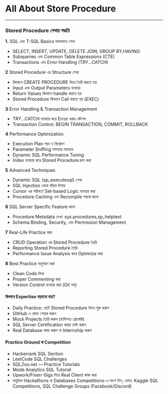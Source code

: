 # All About Store Procedure
-------------------------------
### Stored Procedure শেখার পদ্ধতি

**1**. SQL এবং T-SQL Basics ভালভাবে শেখা
* SELECT, INSERT, UPDATE, DELETE JOIN, GROUP BY,HAVING
* Subqueries এবং Common Table Expressions (CTE)
* Transactions এবং Error Handling (TRY...CATCH)

**2** Stored Procedure এর Structure শেখা
* কিভাবে CREATE PROCEDURE দিয়ে তৈরি করতে হয়
* Input এবং Output Parameters ব্যবহার
* Return Values কিভাবে handle করতে হয়
* Stored Procedure কিভাবে Call করতে হয় (EXEC)

**3** Error Handling & Transaction Management
* TRY...CATCH ব্যবহার করে Error ধরার কৌশল
* Transaction Control: BEGIN TRANSACTION, COMMIT, ROLLBACK

**4** Performance Optimization
* Execution Plan পড়া ও বিশ্লেষণ
* Parameter Sniffing সমস্যার সমাধান
* Dynamic SQL Performance Tuning
* Index ব্যবহার করে Stored Procedure দ্রুত করা

**5** Advanced Techniques
* Dynamic SQL (sp_executesql) শেখা
* SQL Injection থেকে বাঁচার উপায়
* Cursor এর পরিবর্তে Set-based Logic ব্যবহার করা
* Procedure Caching এবং Recompile সম্বন্ধে জানা

**6** SQL Server Specific Feature জানা
* Procedure Metadata দেখা: sys.procedures,sp_helptext
* Schema Binding, Security, এবং Permission Management

**7** Real-Life Practice করা
* CRUD Operation এর Stored Procedure তৈরি
* Reporting Stored Procedure তৈরি
* Performance Issue Analysis করে Optimize করা

**8** Best Practice অনুসরণ করা
* Clean Code লিখা
* Proper Commenting করা
* Version Control ব্যবহার করা (Git সহ)

#### কিভাবে Expertise বাড়ানো যায়?
* Daily Practice: ছোট Stored Procedure লিখে শুরু করুন
* GitHub এ কোড শেয়ার করুন
* Mock Projects তৈরি করুন (ব্যক্তিগত প্রোজেক্ট)
* SQL Server Certification করার চেষ্টা করুন
* Real Database কাজ করুন বা Internship করুন

#### Practice Ground বা Competition
* Hackerrank SQL Section
* LeetCode SQL Challenges
* SQLZoo.net — Practice Tutorials
* Mode Analytics SQL Tutorial
* Upwork/Fiverr Gigs দিয়ে Real Client কাজ করা
* ভার্চুয়াল Hackathons বা Databases Competitions-এ অংশ নিন, যেমন: Kaggle SQL Competitions, SQL Challenge Groups (Facebook/Discord)




